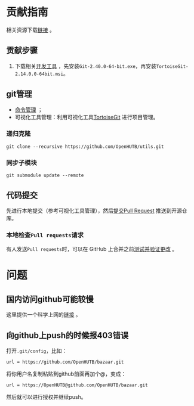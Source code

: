 

# 贡献指南

相关资源下载[链接](https://pan.baidu.com/s/1_ZLBRmA15gJzlRNJZYJElw?pwd=dong) 。

## 贡献步骤
1. 下载相关[开发工具](https://pan.baidu.com/s/1Is2-VR1z-tMYvmdinsVY_g?pwd=hutb) ，先安装`Git-2.40.0-64-bit.exe`，再安装`TortoiseGit-2.14.0.0-64bit.msi`。


## git管理

- [命令管理](https://blog.csdn.net/weixin_45682261/article/details/124003706) ；
- 可视化工具管理：利用可视化工具[TortoiseGit](https://blog.csdn.net/xwnxwn/article/details/108694863) 进行项目管理。


### 递归克隆
```shell
git clone --recursive https://github.com/OpenHUTB/utils.git
```

### 同步子模块
```
git submodule update --remote
```
 


## 代码提交

先进行本地提交（参考可视化工具管理），然后[提交Pull Request](https://zhuanlan.zhihu.com/p/153381521) 推送到开源仓库。


### 本地检查`Pull requests`请求
有人发送`Pull requests`时，可以在 GitHub 上合并之前[测试并验证更改](https://docs.github.com/zh/pull-requests/collaborating-with-pull-requests/reviewing-changes-in-pull-requests/checking-out-pull-requests-locally) 。


# 问题
## 国内访问github可能较慢
这里提供一个科学上网的[链接](https://b.kkkcloud.men/#/register?code=cutiIv9u) 。

## 向github上push的时候报403错误
打开`.git/config`，比如：
```
url = https://github.com/OpenHUTB/bazaar.git
```
将你用户名复制粘贴到github前面再加个@，变成：
```
url = https://OpenHUTB@github.com/OpenHUTB/bazaar.git
```
然后就可以进行授权并继续push。



